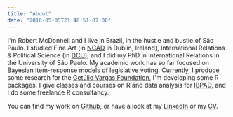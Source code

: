 ```yaml
---
title: "About"
date: "2016-05-05T21:48:51-07:00"
---
```



I'm Robert McDonnell and I live in Brazil, in the hustle and bustle of São Paulo. I studied Fine Art (in [NCAD](http://www.ncad.ie/) in Dublin, Ireland), International Relations & Political Science (in [DCU](http://www.dcu.ie/)), and I did my PhD in International Relations in the University of São Paulo. My academic work has so far focused on Bayesian item-response models of legislative voting. Currently, I produce some research for the [Getúlio Vargas Foundation](http://portal.fgv.br/en), I'm developing some R packages, I give classes and courses on R and data analysis for [IBPAD](http://www.ibpad.com.br/), and I do some freelance R consultancy.   

You can find my work on [Github](https://github.com/RobertMyles), or have a look at my [LinkedIn](https://br.linkedin.com/in/robert-mcdonnell-7475b320) or my [CV](http://robertmyles.github.io/cv/).   
